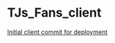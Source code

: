 # TJs_Fans_client

[Initial client commit for deployment](https://github.com/michedomingo/practice_html_css/commit/928ebd19db705938ef3eb6e1d3519f065293a388)
